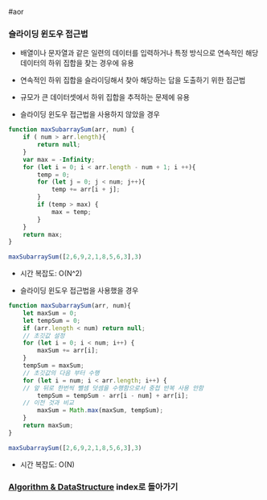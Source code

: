 #aor
### 슬라이딩 윈도우 접근법  
  
- 배열이나 문자열과 같은 일련의 데이터를 입력하거나 특정 방식으로 연속적인 해당 데이터의 하위 집합을 찾는 경우에 유용  
- 연속적인 하위 집합을 슬라이딩해서 찾아 해당하는 답을 도출하기 위한 접근법  
- 규모가 큰 데이터셋에서 하위 집합을 추적하는 문제에 유용  
  
  
- 슬라이딩 윈도우 접근법을 사용하지 않았을 경우  
```js  
function maxSubarraySum(arr, num) {  
	if ( num > arr.length){  
		return null;  
	}  
	var max = -Infinity;  
	for (let i = 0; i < arr.length - num + 1; i ++){  
		temp = 0;  
		for (let j = 0; j < num; j++){  
			temp += arr[i + j];  
		}  
		if (temp > max) {  
			max = temp;  
		}  
	}  
	return max;  
}  
  
maxSubarraySum([2,6,9,2,1,8,5,6,3],3)  
```  
- 시간 복잡도: O(N^2)  
  
- 슬라이딩 윈도우 접근법을 사용했을 경우  
```js  
function maxSubarraySum(arr, num){  
	let maxSum = 0;  
	let tempSum = 0;  
	if (arr.length < num) return null;  
	// 초깃값 설정  
	for (let i = 0; i < num; i++) {  
		maxSum += arr[i];  
	}  
	tempSum = maxSum;  
	// 초깃값의 다음 부터 수행  
	for (let i = num; i < arr.length; i++) {  
	// 앞 뒤로 한번씩 뺄셈 덧셈을 수행함으로서 중첩 반복 사용 안함  
		tempSum = tempSum - arr[i - num] + arr[i];  
	// 이전 것과 비교  
		maxSum = Math.max(maxSum, tempSum);  
	}  
	return maxSum;  
}  
  
maxSubarraySum([2,6,9,2,1,8,5,6,3],3)  
```  
- 시간 복잡도: O(N)
### [Algorithm & DataStructure](../../../Dev-Index/Algorithm%20&%20DataStructure.md) index로 돌아가기